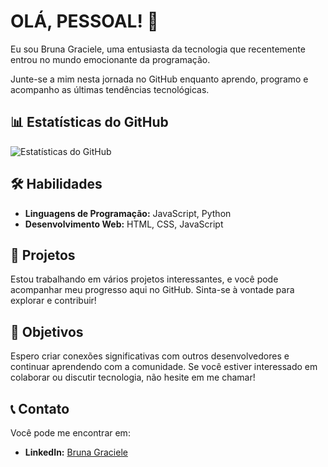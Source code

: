 # OLÁ, PESSOAL! 👋

Eu sou Bruna Graciele, uma entusiasta da tecnologia que recentemente entrou no mundo emocionante da programação.

Junte-se a mim nesta jornada no GitHub enquanto aprendo, programo e acompanho as últimas tendências tecnológicas.

## 📊 Estatísticas do GitHub
![Estatísticas do GitHub](https://github-readme-stats.vercel.app/api?username=bruna-graciele&show_icons=true&theme=dark)

## 🛠️ Habilidades
- **Linguagens de Programação:** JavaScript, Python  
- **Desenvolvimento Web:** HTML, CSS, JavaScript  

## 🚀 Projetos
Estou trabalhando em vários projetos interessantes, e você pode acompanhar meu progresso aqui no GitHub. Sinta-se à vontade para explorar e contribuir!

## 🎯 Objetivos
Espero criar conexões significativas com outros desenvolvedores e continuar aprendendo com a comunidade. Se você estiver interessado em colaborar ou discutir tecnologia, não hesite em me chamar!

## 📞 Contato
Você pode me encontrar em:  
- **LinkedIn:** [Bruna Graciele](http://linkedin.com/in/bruna-graciele)
